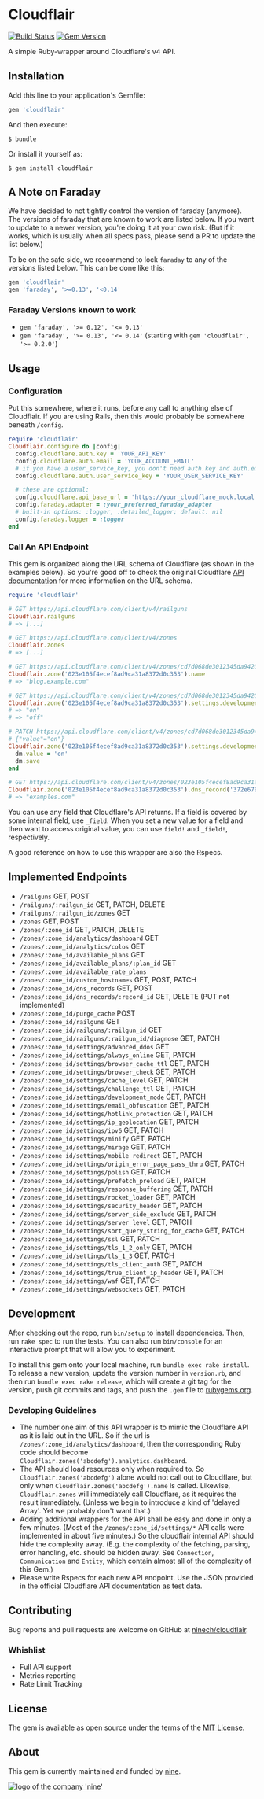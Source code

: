 # Cloudflair

[![Build Status](https://travis-ci.org/ninech/cloudflair.svg?branch=master)](https://travis-ci.org/ninech/cloudflair)
[![Gem Version](https://badge.fury.io/rb/cloudflair.svg)](https://badge.fury.io/rb/cloudflair)

A simple Ruby-wrapper around Cloudflare's v4 API.

## Installation

Add this line to your application's Gemfile:

```ruby
gem 'cloudflair'
```

And then execute:

    $ bundle

Or install it yourself as:

    $ gem install cloudflair

## A Note on Faraday

We have decided to not tightly control the version of faraday (anymore). The versions of faraday that are known to work are listed below. If you want to update to a newer version, you're doing it at your own risk. (But if it works, which is usually when all specs pass, please send a PR to update the list below.)

To be on the safe side, we recommend to lock `faraday` to any of the versions listed below. This can be done like this:

```ruby
gem 'cloudflair'
gem 'faraday', '>=0.13', '<0.14'
```

### Faraday Versions known to work

* `gem 'faraday', '>= 0.12', '<= 0.13'`
* `gem 'faraday', '>= 0.13', '<= 0.14'` (starting with `gem 'cloudflair', '>= 0.2.0'`)

## Usage

### Configuration

Put this somewhere, where it runs, before any call to anything else of Cloudflair.
If you are using Rails, then this would probably be somewhere beneath `/config`.

```ruby
require 'cloudflair'
Cloudflair.configure do |config|
  config.cloudflare.auth.key = 'YOUR_API_KEY'
  config.cloudflare.auth.email = 'YOUR_ACCOUNT_EMAIL'
  # if you have a user_service_key, you don't need auth.key and auth.email
  config.cloudflare.auth.user_service_key = 'YOUR_USER_SERVICE_KEY'

  # these are optional:
  config.cloudflare.api_base_url = 'https://your_cloudflare_mock.local'
  config.faraday.adapter = :your_preferred_faraday_adapter
  # built-in options: :logger, :detailed_logger; default: nil
  config.faraday.logger = :logger
end
```

### Call An API Endpoint

This gem is organized along the URL schema of Cloudflare (as shown in the examples below). So you're good off to check the original Cloudflare [API documentation](https://api.cloudflare.com) for more information on the URL schema.

```ruby
require 'cloudflair'

# GET https://api.cloudflare.com/client/v4/railguns
Cloudflair.railguns
# => [...]

# GET https://api.cloudflare.com/client/v4/zones
Cloudflair.zones
# => [...]

# GET https://api.cloudflare.com/client/v4/zones/cd7d068de3012345da9420df9514dad0
Cloudflair.zone('023e105f4ecef8ad9ca31a8372d0c353').name
# => "blog.example.com"

# GET https://api.cloudflare.com/client/v4/zones/cd7d068de3012345da9420df9514dad0/settings/development_mode
Cloudflair.zone('023e105f4ecef8ad9ca31a8372d0c353').settings.development_mode.value
# => "on"
# => "off"

# PATCH https://api.cloudflare.com/client/v4/zones/cd7d068de3012345da9420df9514dad0/settings/development_mode
# {"value"="on"}
Cloudflair.zone('023e105f4ecef8ad9ca31a8372d0c353').settings.development_mode.tap do |dm|
  dm.value = 'on'
  dm.save
end

# GET https://api.cloudflare.com/client/v4/zones/023e105f4ecef8ad9ca31a8372d0c353/dns_records/372e67954025e0ba6aaa6d586b9e0b59
Cloudflair.zone('023e105f4ecef8ad9ca31a8372d0c353').dns_record('372e67954025e0ba6aaa6d586b9e0b59').name
# => "examples.com"
```

You can use any field that Cloudflare's API returns. If a field is covered by some internal field, use `_field`. When you set a new value for a field and then want to access original value, you can use `field!` and `_field!`, respectively.

A good reference on how to use this wrapper are also the Rspecs.

## Implemented Endpoints

* `/railguns` GET, POST
* `/railguns/:railgun_id` GET, PATCH, DELETE
* `/railguns/:railgun_id/zones` GET
* `/zones` GET, POST
* `/zones/:zone_id` GET, PATCH, DELETE
* `/zones/:zone_id/analytics/dashboard` GET
* `/zones/:zone_id/analytics/colos` GET
* `/zones/:zone_id/available_plans` GET
* `/zones/:zone_id/available_plans/:plan_id` GET
* `/zones/:zone_id/available_rate_plans`
* `/zones/:zone_id/custom_hostnames` GET, POST, PATCH
* `/zones/:zone_id/dns_records` GET, POST
* `/zones/:zone_id/dns_records/:record_id` GET, DELETE (PUT not implemented)
* `/zones/:zone_id/purge_cache` POST
* `/zones/:zone_id/railguns` GET
* `/zones/:zone_id/railguns/:railgun_id` GET
* `/zones/:zone_id/railguns/:railgun_id/diagnose` GET, PATCH
* `/zones/:zone_id/settings/advanced_ddos` GET
* `/zones/:zone_id/settings/always_online` GET, PATCH
* `/zones/:zone_id/settings/browser_cache_ttl` GET, PATCH
* `/zones/:zone_id/settings/browser_check` GET, PATCH
* `/zones/:zone_id/settings/cache_level` GET, PATCH
* `/zones/:zone_id/settings/challenge_ttl` GET, PATCH
* `/zones/:zone_id/settings/development_mode` GET, PATCH
* `/zones/:zone_id/settings/email_obfuscation` GET, PATCH
* `/zones/:zone_id/settings/hotlink_protection` GET, PATCH
* `/zones/:zone_id/settings/ip_geolocation` GET, PATCH
* `/zones/:zone_id/settings/ipv6` GET, PATCH
* `/zones/:zone_id/settings/minify` GET, PATCH
* `/zones/:zone_id/settings/mirage` GET, PATCH
* `/zones/:zone_id/settings/mobile_redirect` GET, PATCH
* `/zones/:zone_id/settings/origin_error_page_pass_thru` GET, PATCH
* `/zones/:zone_id/settings/polish` GET, PATCH
* `/zones/:zone_id/settings/prefetch_preload` GET, PATCH
* `/zones/:zone_id/settings/response_buffering` GET, PATCH
* `/zones/:zone_id/settings/rocket_loader` GET, PATCH
* `/zones/:zone_id/settings/security_header` GET, PATCH
* `/zones/:zone_id/settings/server_side_exclude` GET, PATCH
* `/zones/:zone_id/settings/server_level` GET, PATCH
* `/zones/:zone_id/settings/sort_query_string_for_cache` GET, PATCH
* `/zones/:zone_id/settings/ssl` GET, PATCH
* `/zones/:zone_id/settings/tls_1_2_only` GET, PATCH
* `/zones/:zone_id/settings/tls_1_3` GET, PATCH
* `/zones/:zone_id/settings/tls_client_auth` GET, PATCH
* `/zones/:zone_id/settings/true_client_ip_header` GET, PATCH
* `/zones/:zone_id/settings/waf` GET, PATCH
* `/zones/:zone_id/settings/websockets` GET, PATCH

## Development

After checking out the repo, run `bin/setup` to install dependencies. Then, run `rake spec` to run the tests. You can also run `bin/console` for an interactive prompt that will allow you to experiment.

To install this gem onto your local machine, run `bundle exec rake install`. To release a new version, update the version number in `version.rb`, and then run `bundle exec rake release`, which will create a git tag for the version, push git commits and tags, and push the `.gem` file to [rubygems.org](https://rubygems.org).

### Developing Guidelines

* The number one aim of this API wrapper is to mimic the Cloudflare API as it is laid out in the URL. So if the url is `/zones/:zone_id/analytics/dashboard`, then the corresponding Ruby code should become `Cloudflair.zones('abcdefg').analytics.dashboard`.
* The API should load resources only when required to. So `Cloudflair.zones('abcdefg')` alone would not call out to Cloudflare, but only when `Cloudflair.zones('abcdefg').name` is called. Likewise, `Cloudflair.zones` will immediately call Cloudflare, as it requires the result immediately. (Unless we begin to introduce a kind of 'delayed Array'. Yet we probably don't want that.)
* Adding additional wrappers for the API shall be easy and done in only a few minutes. (Most of the `/zones/:zone_id/settings/*` API calls were implemented in about five minutes.) So the cloudflair internal API should hide the complexity away. (E.g. the complexity of the fetching, parsing, error handling, etc. should be hidden away. See `Connection`, `Communication` and `Entity`, which contain almost all of the complexity of this Gem.)
* Please write Rspecs for each new API endpoint. Use the JSON provided in the official Cloudflare API documentation as test data.

## Contributing

Bug reports and pull requests are welcome on GitHub at [ninech/cloudflair](https://github.com/ninech/cloudflair).

### Whishlist

* Full API support
* Metrics reporting
* Rate Limit Tracking

## License

The gem is available as open source under the terms of the [MIT License](http://opensource.org/licenses/MIT).

## About

This gem is currently maintained and funded by [nine](https://nine.ch).

[![logo of the company 'nine'](https://logo.apps.at-nine.ch/Dmqied_eSaoBMQwk3vVgn4UIgDo=/trim/500x0/logo_claim.png)](https://www.nine.ch)
